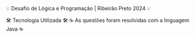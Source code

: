 💡 Desafio de Lógica e Programação | Ribeirão Preto 2024 💡

🛠️ Tecnologia Utilizada 🛠️
☕ As questões foram resolvidas com a linguagem Java ☕
